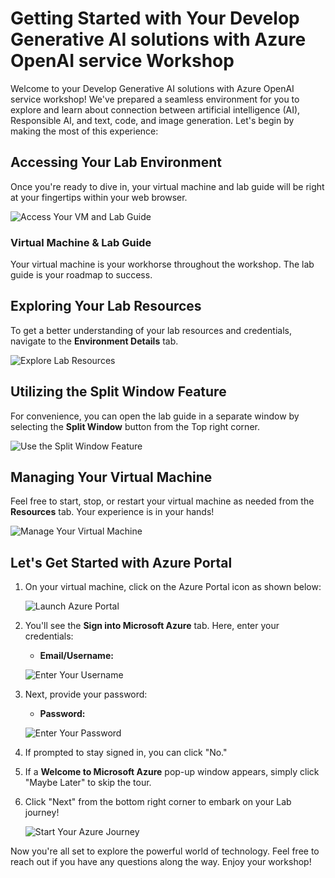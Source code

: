 # **Getting Started with Your Develop Generative AI solutions with Azure OpenAI service Workshop**
 
Welcome to your Develop Generative AI solutions with Azure OpenAI service workshop! We've prepared a seamless environment for you to explore and learn about connection between artificial intelligence (AI), Responsible AI, and text, code, and image generation. Let's begin by making the most of this experience:
 
## **Accessing Your Lab Environment**
 
Once you're ready to dive in, your virtual machine and lab guide will be right at your fingertips within your web browser.
 
![Access Your VM and Lab Guide](../media/labguide-1.png)

### **Virtual Machine & Lab Guide**
 
Your virtual machine is your workhorse throughout the workshop. The lab guide is your roadmap to success.
 
## **Exploring Your Lab Resources**
 
To get a better understanding of your lab resources and credentials, navigate to the **Environment Details** tab.
 
![Explore Lab Resources](../media/env-1.png)
 
## **Utilizing the Split Window Feature**
 
For convenience, you can open the lab guide in a separate window by selecting the **Split Window** button from the Top right corner.
 
![Use the Split Window Feature](../media/spl.png)
 
## **Managing Your Virtual Machine**
 
Feel free to start, stop, or restart your virtual machine as needed from the **Resources** tab. Your experience is in your hands!
 
![Manage Your Virtual Machine](../media/res.png)
 
## **Let's Get Started with Azure Portal**
 
1. On your virtual machine, click on the Azure Portal icon as shown below:
 
    ![Launch Azure Portal](../media/sc900-image(1).png)

 
2. You'll see the **Sign into Microsoft Azure** tab. Here, enter your credentials:
 
   - **Email/Username:** <inject key="AzureAdUserEmail"></inject>
 
    ![Enter Your Username](../media/sc900-image-1.png)
 
3. Next, provide your password:
 
   - **Password:** <inject key="AzureAdUserPassword"></inject>
 
   ![Enter Your Password](../media/sc900-image-2.png)
 
4. If prompted to stay signed in, you can click "No."
 
5. If a **Welcome to Microsoft Azure** pop-up window appears, simply click "Maybe Later" to skip the tour.
 
6. Click "Next" from the bottom right corner to embark on your Lab journey!
 
     ![Start Your Azure Journey](../media/sc900-image(3).png)
 
Now you're all set to explore the powerful world of technology. Feel free to reach out if you have any questions along the way. Enjoy your workshop!
